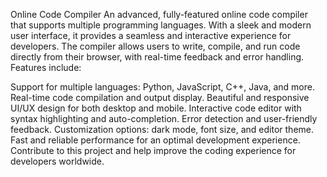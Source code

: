 Online Code Compiler
An advanced, fully-featured online code compiler that supports multiple programming languages. With a sleek and modern user interface, it provides a seamless and interactive experience for developers. The compiler allows users to write, compile, and run code directly from their browser, with real-time feedback and error handling. Features include:

Support for multiple languages: Python, JavaScript, C++, Java, and more.
Real-time code compilation and output display.
Beautiful and responsive UI/UX design for both desktop and mobile.
Interactive code editor with syntax highlighting and auto-completion.
Error detection and user-friendly feedback.
Customization options: dark mode, font size, and editor theme.
Fast and reliable performance for an optimal development experience.
Contribute to this project and help improve the coding experience for developers worldwide.

